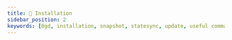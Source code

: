 ```yaml
---
title: 💾 Installation
sidebar_position: 2
keywords: [0gd, installation, snapshot, statesync, update, useful commands]
---
```

